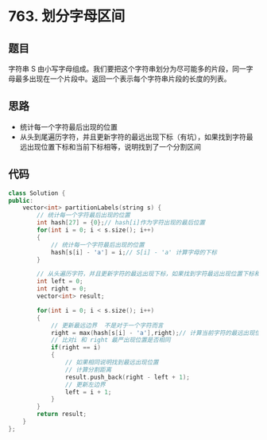 # 763. 划分字母区间

## 题目
字符串 S 由小写字母组成。我们要把这个字符串划分为尽可能多的片段，同一字母最多出现在一个片段中。返回一个表示每个字符串片段的长度的列表。

## 思路

* 统计每一个字符最后出现的位置
* 从头到尾遍历字符，并且更新字符的最远出现下标（有坑），如果找到字符最远出现位置下标和当前下标相等，说明找到了一个分割区间


## 代码

```cpp
class Solution {
public:
    vector<int> partitionLabels(string s) {
        // 统计每一个字符最后出现的位置
        int hash[27] = {0};// hash[i]作为字符出现的最后位置
        for(int i = 0; i < s.size(); i++)
        {
            // 统计每一个字符最后出现的位置
            hash[s[i] - 'a'] = i;// S[i] - 'a' 计算字母的下标
        }

        // 从头遍历字符，并且更新字符的最远出现下标，如果找到字符最远出现位置下标和当前下标相等，则找到了分割点
        int left = 0;
        int right = 0;
        vector<int> result;

        for(int i = 0; i < s.size(); i++)
        {
            // 更新最远边界  不是对于一个字符而言
            right = max(hash[s[i] - 'a'],right);// 计算当前字符的最远出现位置
            // 比对i 和 right 最严出现位置是否相同
            if(right == i)
            {
                // 如果相同说明找到最远出现位置
                // 计算分割距离
                result.push_back(right - left + 1);
                // 更新左边界
                left = i + 1;
            }
        }
        return result;
    }
};
```




